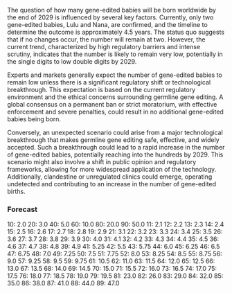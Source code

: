 The question of how many gene-edited babies will be born worldwide by the end of 2029 is influenced by several key factors. Currently, only two gene-edited babies, Lulu and Nana, are confirmed, and the timeline to determine the outcome is approximately 4.5 years. The status quo suggests that if no changes occur, the number will remain at two. However, the current trend, characterized by high regulatory barriers and intense scrutiny, indicates that the number is likely to remain very low, potentially in the single digits to low double digits by 2029.

Experts and markets generally expect the number of gene-edited babies to remain low unless there is a significant regulatory shift or technological breakthrough. This expectation is based on the current regulatory environment and the ethical concerns surrounding germline gene editing. A global consensus on a permanent ban or strict moratorium, with effective enforcement and severe penalties, could result in no additional gene-edited babies being born.

Conversely, an unexpected scenario could arise from a major technological breakthrough that makes germline gene editing safe, effective, and widely accepted. Such a breakthrough could lead to a rapid increase in the number of gene-edited babies, potentially reaching into the hundreds by 2029. This scenario might also involve a shift in public opinion and regulatory frameworks, allowing for more widespread application of the technology. Additionally, clandestine or unregulated clinics could emerge, operating undetected and contributing to an increase in the number of gene-edited births.

### Forecast

10: 2.0
20: 3.0
40: 5.0
60: 10.0
80: 20.0
90: 50.0
11: 2.1
12: 2.2
13: 2.3
14: 2.4
15: 2.5
16: 2.6
17: 2.7
18: 2.8
19: 2.9
21: 3.1
22: 3.2
23: 3.3
24: 3.4
25: 3.5
26: 3.6
27: 3.7
28: 3.8
29: 3.9
30: 4.0
31: 4.1
32: 4.2
33: 4.3
34: 4.4
35: 4.5
36: 4.6
37: 4.7
38: 4.8
39: 4.9
41: 5.25
42: 5.5
43: 5.75
44: 6.0
45: 6.25
46: 6.5
47: 6.75
48: 7.0
49: 7.25
50: 7.5
51: 7.75
52: 8.0
53: 8.25
54: 8.5
55: 8.75
56: 9.0
57: 9.25
58: 9.5
59: 9.75
61: 10.5
62: 11.0
63: 11.5
64: 12.0
65: 12.5
66: 13.0
67: 13.5
68: 14.0
69: 14.5
70: 15.0
71: 15.5
72: 16.0
73: 16.5
74: 17.0
75: 17.5
76: 18.0
77: 18.5
78: 19.0
79: 19.5
81: 23.0
82: 26.0
83: 29.0
84: 32.0
85: 35.0
86: 38.0
87: 41.0
88: 44.0
89: 47.0